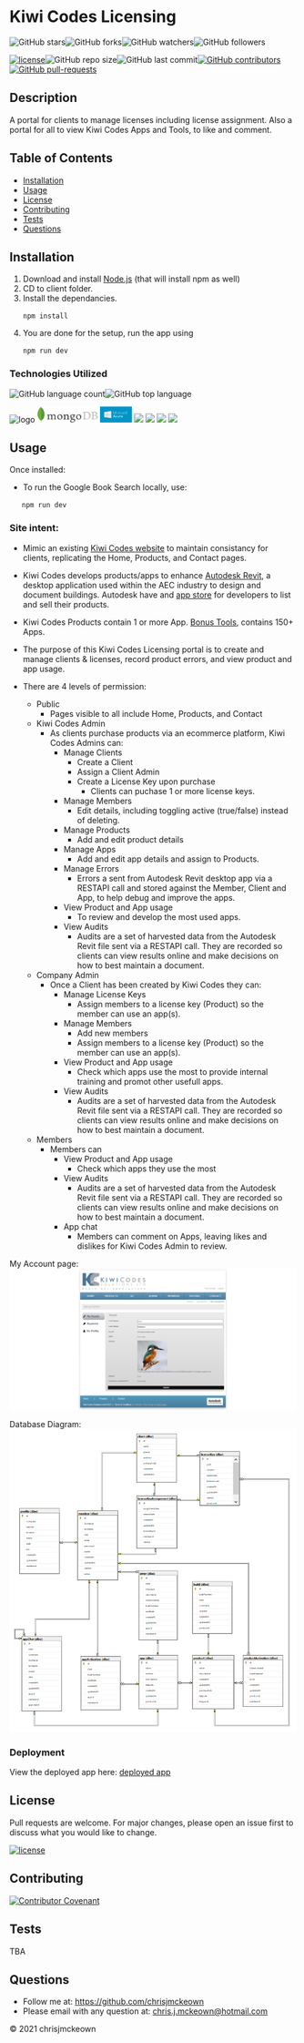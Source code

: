 # Kiwi Codes Licensing

![GitHub stars](https://img.shields.io/github/stars/chrisjmckeown/kiwicodes_licensing?style=social)![GitHub forks](https://img.shields.io/github/forks/chrisjmckeown/kiwicodes_licensing?style=social)![GitHub watchers](https://img.shields.io/github/watchers/chrisjmckeown/kiwicodes_licensing?style=social)![GitHub followers](https://img.shields.io/github/followers/chrisjmckeown?style=social)

[![license](https://img.shields.io/github/license/chrisjmckeown/kiwicodes_licensing?style=flat-square)](https://github.com/chrisjmckeown/kiwicodes_licensing/blob/master/LICENSE)![GitHub repo size](https://img.shields.io/github/repo-size/chrisjmckeown/kiwicodes_licensing?style=flat-square)![GitHub last commit](https://img.shields.io/github/last-commit/chrisjmckeown/kiwicodes_licensing?style=flat-square)[![GitHub contributors](https://img.shields.io/github/contributors/chrisjmckeown/kiwicodes_licensing?style=flat-square)](https://GitHub.com/chrisjmckeown/kiwicodes_licensing/graphs/contributors/)[![GitHub pull-requests](https://img.shields.io/github/issues-pr/chrisjmckeown/kiwicodes_licensing?style=flat-square)](https://GitHub.com/chrisjmckeown/kiwicodes_licensing/pull/)

## Description

A portal for clients to manage licenses including license assignment. Also a portal for all to view Kiwi Codes Apps and Tools, to like and comment.

## Table of Contents

- [Installation](#Installation)
- [Usage](#Usage)
- [License](#License)
- [Contributing](#Contributing)
- [Tests](#Tests)
- [Questions](#Questions)

## Installation

1. Download and install [Node.js](http://nodejs.org/) (that will install npm as well)
2. CD to client folder.
3. Install the dependancies.<br />
   ```
   npm install
   ```
4. You are done for the setup, run the app using
   ```
   npm run dev
   ```

### Technologies Utilized

![GitHub language count](https://img.shields.io/github/languages/count/chrisjmckeown/Google_Books_React_Search?style=flat-square)![GitHub top language](https://img.shields.io/github/languages/top/chrisjmckeown/Google_Books_React_Search?style=flat-square)

<img src="https://3ulsmb4eg8vz37c0vz2si64j-wpengine.netdna-ssl.com/wp-content/uploads/2019/05/react-native-UX-design.gif" alt="logo" height="28px" /> <img src="./client/public/mongodb.jpeg" alt="logo" height="28px" /> <img src="./client/public/MicrosoftAzureLogo.jpg" alt="logo" height="28px" /> <img src="https://img.shields.io/badge/html5%20-%23E34F26.svg?&style=for-the-badge&logo=html5&logoColor=white"/> <img src="https://img.shields.io/badge/css3%20-%231572B6.svg?&style=for-the-badge&logo=css3&logoColor=white"/> <img src="https://img.shields.io/badge/node.js%20-%2343853D.svg?&style=for-the-badge&logo=node.js&logoColor=white"/> <img src="https://img.shields.io/badge/javascript%20-%23323330.svg?&style=for-the-badge&logo=javascript&logoColor=%23F7DF1E"/>

## Usage

Once installed:

- To run the Google Book Search locally, use:

```
   npm run dev
```

<h3>Site intent:</h3>

- Mimic an existing [Kiwi Codes website](http://www.kiwicodes.com/) to maintain consistancy for clients, replicating the Home, Products, and Contact pages.

- Kiwi Codes develops products/apps to enhance [Autodesk Revit](https://www.autodesk.com.au/collections/architecture-engineering-construction/overview?mktvar002=4187437|SEM|11508955582|112583906619|kwd-297275816631&panel=buy&ef_id=Cj0KCQjw0oCDBhCPARIsAII3C_EP5tGiUaDC2Z-5qn6HvZpVnYss2dN80K93XvFGOLpqHhztjfZHltMaAgJcEALw_wcB:G:s&s_kwcid=AL!11172!3!476209079026!e!!g!!autocad%20revit!11508955582!112583906619&gclid=Cj0KCQjw0oCDBhCPARIsAII3C_EP5tGiUaDC2Z-5qn6HvZpVnYss2dN80K93XvFGOLpqHhztjfZHltMaAgJcEALw_wcB&term=1-YEAR), a desktop application used within the AEC industry to design and document buildings. Autodesk have and [app store](https://apps.autodesk.com/RVT/en/Home/Index) for developers to list and sell their products.

- Kiwi Codes Products contain 1 or more App. [Bonus Tools](https://apps.autodesk.com/RVT/en/Detail/Index?id=2077603980990329161&appLang=en&os=Win64), contains 150+ Apps.

- The purpose of this Kiwi Codes Licensing portal is to create and manage clients & licenses, record product errors, and view product and app usage.

- There are 4 levels of permission:

  - Public
    - Pages visible to all include Home, Products, and Contact
  - Kiwi Codes Admin
    - As clients purchase products via an ecommerce platform, Kiwi Codes Admins can:
      - Manage Clients
        - Create a Client
        - Assign a Client Admin
        - Create a License Key upon purchase
          - Clients can puchase 1 or more license keys.
      - Manage Members
        - Edit details, including toggling active (true/false) instead of deleting.
      - Manage Products
        - Add and edit product details
      - Manage Apps
        - Add and edit app details and assign to Products.
      - Manage Errors
        - Errors a sent from Autodesk Revit desktop app via a RESTAPI call and stored against the Member, Client and App, to help debug and improve the apps.
      - View Product and App usage
        - To review and develop the most used apps.
      - View Audits
        - Audits are a set of harvested data from the Autodesk Revit file sent via a RESTAPI call. They are recorded so clients can view results online and make decisions on how to best maintain a document.
  - Company Admin
    - Once a Client has been created by Kiwi Codes they can:
      - Manage License Keys
        - Assign members to a license key (Product) so the member can use an app(s).
      - Manage Members
        - Add new members
        - Assign members to a license key (Product) so the member can use an app(s).
      - View Product and App usage
        - Check which apps use the most to provide internal training and promot other usefull apps.
      - View Audits
        - Audits are a set of harvested data from the Autodesk Revit file sent via a RESTAPI call. They are recorded so clients can view results online and make decisions on how to best maintain a document.
  - Members
    - Members can
      - View Product and App usage
        - Check which apps they use the most
      - View Audits
        - Audits are a set of harvested data from the Autodesk Revit file sent via a RESTAPI call. They are recorded so clients can view results online and make decisions on how to best maintain a document.
      - App chat
        - Members can comment on Apps, leaving likes and dislikes for Kiwi Codes Admin to review.

My Account page:
<img src="./client/public/home.png" alt="My Account">

Database Diagram:
<img src="./client/public/DatabaseDiagram.png" alt="Database Diagram">

### Deployment

View the deployed app here: [deployed app](http://kiwi-codes.com/)

## License

Pull requests are welcome. For major changes, please open an issue first to discuss what you would like to change.

[![license](https://img.shields.io/github/license/chrisjmckeown/kiwicodes_licensing.svg?style=flat-square)](https://github.com/chrisjmckeown/kiwicodes_licensing/blob/master/LICENSE)

## Contributing

[![Contributor Covenant](https://img.shields.io/badge/Contributor%20Covenant-v2.0%20adopted-ff69b4.svg)](code_of_conduct.md)

## Tests

TBA

## Questions

- Follow me at: <a href="https://github.com/chrisjmckeown" target="_blank">https://github.com/chrisjmckeown</a>
- Please email with any question at: chris.j.mckeown@hotmail.com

© 2021 chrisjmckeown
